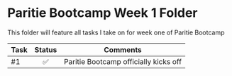 # Paritie Bootcamp Week 1 Folder


This folder will feature all tasks I take on for week one of Paritie Bootcamp


|Task|Status |Comments|
|:----------|:------:|:--------------:|
|#1|✅|Paritie Bootcamp officially kicks off